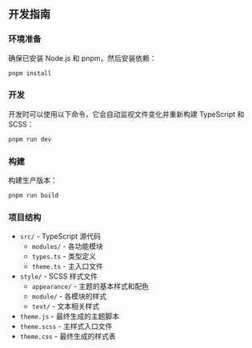 ## 开发指南

### 环境准备

确保已安装 Node.js 和 pnpm，然后安装依赖：

```bash
pnpm install
```

### 开发

开发时可以使用以下命令，它会自动监视文件变化并重新构建 TypeScript 和 SCSS：

```bash
pnpm run dev
```

### 构建

构建生产版本：

```bash
pnpm run build
```

### 项目结构

- `src/`       - TypeScript 源代码
  - `modules/`    - 各功能模块
  - `types.ts`    - 类型定义
  - `theme.ts`    - 主入口文件
- `style/`     - SCSS 样式文件
  - `appearance/` - 主题的基本样式和配色
  - `module/`     - 各模块的样式
  - `text/`       - 文本相关样式
- `theme.js`   - 最终生成的主题脚本
- `theme.scss` - 主样式入口文件
- `theme.css`  - 最终生成的样式表
